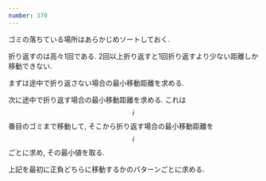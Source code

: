 ```yaml
---
number: 370
---
```

ゴミの落ちている場所はあらかじめソートしておく.

折り返すのは高々1回である. 2回以上折り返すと1回折り返すより少ない距離しか移動できない.

まずは途中で折り返さない場合の最小移動距離を求める.

次に途中で折り返す場合の最小移動距離を求める. これは $$ i $$ 番目のゴミまで移動して, そこから折り返す場合の最小移動距離を $$ i $$ ごとに求め, その最小値を取る.

上記を最初に正負どちらに移動するかのパターンごとに求める.
